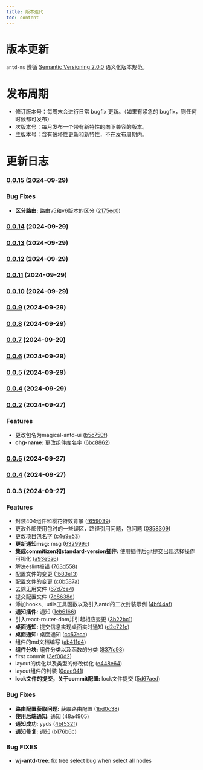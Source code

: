```yaml
---
title: 版本迭代
toc: content
---
```


# 版本更新

`antd-ms` 遵循 [Semantic Versioning 2.0.0](/guide/standard#版本号规范) 语义化版本规范。

# 发布周期

- 修订版本号：每周末会进行日常 bugfix 更新。（如果有紧急的 bugfix，则任何时候都可发布）
- 次版本号：每月发布一个带有新特性的向下兼容的版本。
- 主版本号：含有破坏性更新和新特性，不在发布周期内。

# 更新日志


### [0.0.15](https://github.com/wwLoveWj/dumi-antd/compare/v0.0.14...v0.0.15) (2024-09-29)


### Bug Fixes

* **区分路由:** 路由v5和v6版本的区分 ([2175ec0](https://github.com/wwLoveWj/dumi-antd/commit/2175ec0274bb3dd1b78eba33038995cae2efc0fe))

### [0.0.14](https://github.com/wwLoveWj/dumi-antd/compare/v0.0.13...v0.0.14) (2024-09-29)

### [0.0.13](https://github.com/wwLoveWj/dumi-antd/compare/v0.0.12...v0.0.13) (2024-09-29)

### [0.0.12](https://github.com/wwLoveWj/dumi-antd/compare/v0.0.11...v0.0.12) (2024-09-29)

### [0.0.11](https://github.com/wwLoveWj/dumi-antd/compare/v0.0.10...v0.0.11) (2024-09-29)

### [0.0.10](https://github.com/wwLoveWj/dumi-antd/compare/v0.0.9...v0.0.10) (2024-09-29)

### [0.0.9](https://github.com/wwLoveWj/dumi-antd/compare/v0.0.8...v0.0.9) (2024-09-29)

### [0.0.8](https://github.com/wwLoveWj/dumi-antd/compare/v0.0.7...v0.0.8) (2024-09-29)

### [0.0.7](https://github.com/wwLoveWj/dumi-antd/compare/v0.0.6...v0.0.7) (2024-09-29)

### [0.0.6](https://github.com/wwLoveWj/dumi-antd/compare/v0.0.2...v0.0.6) (2024-09-29)

### [0.0.5](https://github.com/wwLoveWj/dumi-antd/compare/v0.0.2...v0.0.5) (2024-09-29)

### [0.0.4](https://github.com/wwLoveWj/dumi-antd/compare/v0.0.2...v0.0.4) (2024-09-29)

### [0.0.2](https://github.com/wwLoveWj/dumi-antd/compare/v0.0.5...v0.0.2) (2024-09-27)


### Features

* 更改包名为magical-antd-ui ([b5c750f](https://github.com/wwLoveWj/dumi-antd/commit/b5c750f6965d5194938f95039d2ddcbf137598e1))
* **chg-name:** 更改组件库名字 ([6bc8862](https://github.com/wwLoveWj/dumi-antd/commit/6bc8862b85f31d6f5877762e622ecd146eb103a9))

### [0.0.5](https://github.com/wwLoveWj/dumi-antd/compare/v0.0.4...v0.0.5) (2024-09-27)

### [0.0.4](https://github.com/wwLoveWj/dumi-antd/compare/v0.0.3...v0.0.4) (2024-09-27)

### 0.0.3 (2024-09-27)


### Features

* 封装404组件和樱花特效背景 ([f659039](https://github.com/wwLoveWj/dumi-antd/commit/f659039163ae8318c5ba57e57dfdd692776f4859))
* 更改外部使用包时的一些误区，路径引用问题，包问题 ([0358309](https://github.com/wwLoveWj/dumi-antd/commit/03583095231f47bd2d87507129d904546e602e18))
* 更改项目包名字 ([c4e9e53](https://github.com/wwLoveWj/dumi-antd/commit/c4e9e53dd8aaff02969dcea3c7a54ae83878174d))
* **更新通知msg:** msg ([632999c](https://github.com/wwLoveWj/dumi-antd/commit/632999c750fb26c8ba1a84eccf54a6911af054c1))
* **集成commitizen和standard-version插件:** 使用插件后git提交出现选择操作可视化 ([a93e5a6](https://github.com/wwLoveWj/dumi-antd/commit/a93e5a6c19d073ad6875f57cdfeed51de905f7b9))
* 解决eslint报错 ([763d558](https://github.com/wwLoveWj/dumi-antd/commit/763d558333b8634c3af017a68207c4f779f25c67))
* 配置文件的变更 ([1b83e13](https://github.com/wwLoveWj/dumi-antd/commit/1b83e13e9703827dfeb5f19c465dbc930ed6747e))
* 配置文件的变更 ([c0b587a](https://github.com/wwLoveWj/dumi-antd/commit/c0b587ab0cf73c5a0efd92b4726d9b8de7e60050))
* 去除无用文件 ([67d7ce4](https://github.com/wwLoveWj/dumi-antd/commit/67d7ce4a82ef07214bc9836a070d25a978f6387e))
* 提交配置文件 ([7e8638d](https://github.com/wwLoveWj/dumi-antd/commit/7e8638d5cc646dcd584c1566ca7a8e871b372b58))
* 添加hooks、utils工具函数以及引入antd的二次封装示例 ([4bf44af](https://github.com/wwLoveWj/dumi-antd/commit/4bf44af073a0207d4540a2767134129e8a20a25b))
* **通知插件:** 通知 ([1cb6166](https://github.com/wwLoveWj/dumi-antd/commit/1cb6166060cac92aaf0ff017d0eb86607336f866))
* 引入react-router-dom并引起相应变更 ([3b22bc1](https://github.com/wwLoveWj/dumi-antd/commit/3b22bc15d0d1ba56717a63dcf6abb1bb8cc3318d))
* **桌面通知:** 提交信息实现桌面实时通知 ([d2e721c](https://github.com/wwLoveWj/dumi-antd/commit/d2e721c2a7ed50216647b1a91d43fe2d876ea952))
* **桌面通知:** 桌面通知 ([cc67eca](https://github.com/wwLoveWj/dumi-antd/commit/cc67eca74bcc8524030502bea916ae828c1fa7df))
* 组件的md文档编写 ([ab411d4](https://github.com/wwLoveWj/dumi-antd/commit/ab411d4af8ba68ca32f7cc0506aa6b36b723165f))
* **组件分块:** 组件分类以及函数的分类 ([837fc98](https://github.com/wwLoveWj/dumi-antd/commit/837fc988c288278f1d3a81b087534f55ba3d152a))
* first commit ([3ef00d2](https://github.com/wwLoveWj/dumi-antd/commit/3ef00d22803a8e10c068985d65bbbbda7e1e0c9e))
* layout的优化以及类型的修改优化 ([e448e64](https://github.com/wwLoveWj/dumi-antd/commit/e448e6441c86487e5c2eccfbb4fd8ed398562af1))
* layout组件的封装 ([0dae941](https://github.com/wwLoveWj/dumi-antd/commit/0dae941ec28508dbe96d0e61b7c97dd67e0d5f56))
* **lock文件的提交，关于commit配置:** lock文件提交 ([5d67aed](https://github.com/wwLoveWj/dumi-antd/commit/5d67aedb0cd96b28ca4786b4880e08ef908bc503))


### Bug Fixes

* **路由配置获取问题:** 获取路由配置 ([1bd0c38](https://github.com/wwLoveWj/dumi-antd/commit/1bd0c38bdffccddd9bf73b5a65791e37a6e74cbc))
* **使用后端通知:** 通知 ([48a4905](https://github.com/wwLoveWj/dumi-antd/commit/48a4905b2435da42c0bd94ee471122d8b8620ad3))
* **通知成功:** yyds ([4bf532f](https://github.com/wwLoveWj/dumi-antd/commit/4bf532fc0781509da4d807dee24ee1d7ea4b43af))
* **通知修复:** 通知 ([b176b6c](https://github.com/wwLoveWj/dumi-antd/commit/b176b6cbab126667c315cfc50925c29704e433f4))

### Bug FIXES

- **wj-antd-tree**: fix tree select bug when select all nodes
